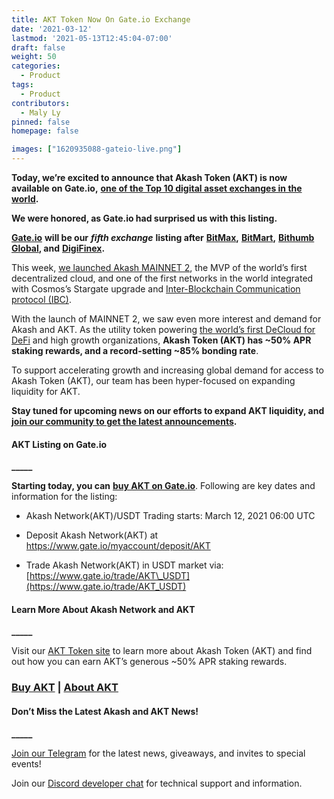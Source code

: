 ```yaml
---
title: AKT Token Now On Gate.io Exchange
date: '2021-03-12'
lastmod: '2021-05-13T12:45:04-07:00'
draft: false
weight: 50
categories:
  - Product
tags:
  - Product
contributors:
  - Maly Ly
pinned: false
homepage: false

images: ["1620935088-gateio-live.png"]
---
```

  
**Today, we’re excited to announce that Akash Token (AKT) is now available on Gate.io,** [**one of the Top 10 digital asset exchanges in the world**](https://www.coingecko.com/en/exchanges)**.**  

**We were honored, as Gate.io had surprised us with this listing.**   

[**Gate.io**](https://www.gate.io/) **will be our** _**fifth exchange**_ **listing after** [**BitMax**](https://bitmax.io/en/global-digital-asset-platform)**,** [**BitMart**](https://www.bitmart.com/)**,** [**Bithumb Global**](https://www.bithumb.pro/en-us)**, and** [**DigiFinex**](https://www.digifinex.com/en-ww/)**.**  

This week, [we launched Akash MAINNET 2](https://akash.network/blog/akash-network-launches-akash-mainnet-2-the-first-decentralized-open-source-cloud/), the MVP of the world’s first decentralized cloud, and one of the first networks in the world integrated with Cosmos’s Stargate upgrade and [Inter-Blockchain Communication protocol (IBC)](https://akash.network/blog/akash-network-develops-critical-ibc-relayer-for-inter-blockchain-communication-protocol/).   

With the launch of MAINNET 2, we saw even more interest and demand for Akash and AKT. As the utility token powering [the world’s first DeCloud for DeFi](https://akash.network/blog/akash-decloud-for-defi/) and high growth organizations, **Akash Token (AKT) has ~50% APR staking rewards, and a record-setting ~85% bonding rate**.  

To support accelerating growth and increasing global demand for access to Akash Token (AKT), our team has been hyper-focused on expanding liquidity for AKT.   

**Stay tuned for upcoming news on our efforts to expand AKT liquidity, and** [**join our community to get the latest announcements**](https://t.me/AkashNW)**.** 

#### **AKT Listing on Gate.io**  
**\_\_\_\_\_**

**Starting today, you can** [**buy AKT on Gate.io**](https://www.gate.io/). Following are key dates and information for the listing:  

*   Akash Network(AKT)/USDT Trading starts: March 12, 2021 06:00 UTC
    
*   Deposit Akash Network(AKT) at https://www.gate.io/myaccount/deposit/AKT
    
*   Trade Akash Network(AKT) in USDT market via: [https://www.gate.io/trade/AKT\_USDT](https://www.gate.io/trade/AKT_USDT)
    

#### **Learn More About Akash Network and AKT**  
**\_\_\_\_\_**

Visit our [AKT Token site](https://akash.network/token/) to learn more about Akash Token (AKT) and find out how you can earn AKT’s generous ~50% APR staking rewards.  

### [**Buy AKT**](https://www.gate.io/) **|** [**About AKT**](https://akash.network/token/)  

#### **Don’t Miss the Latest Akash and AKT News!**  
**\_\_\_\_\_**

[Join our Telegram](https://t.me/AkashNW) for the latest news, giveaways, and invites to special events!

Join our [Discord developer chat](https://discord.com/invite/DxftX67) for technical support and information.